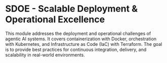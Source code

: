 # SDOE - Scalable Deployment & Operational Excellence

This module addresses the deployment and operational challenges of agentic AI systems. It covers containerization with Docker, orchestration with Kubernetes, and Infrastructure as Code (IaC) with Terraform. The goal is to provide best practices for continuous integration, delivery, and scalability in real-world environments.

